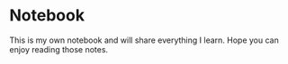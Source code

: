 # Notebook

This is my own notebook and will share everything I learn. Hope you can enjoy reading those notes.
